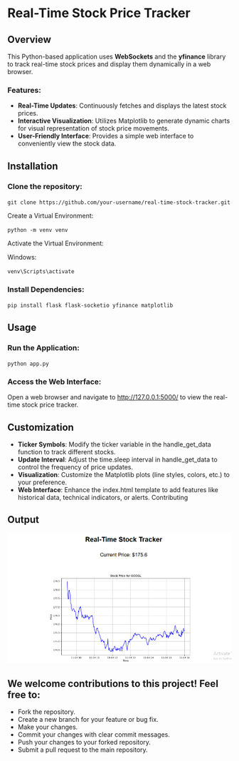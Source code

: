 # Real-Time Stock Price Tracker
## Overview

This Python-based application uses **WebSockets** and the **yfinance** library to track real-time stock prices and display them dynamically in a web browser.

### Features:

- **Real-Time Updates**:  Continuously fetches and displays the latest stock prices.
- **Interactive Visualization**: Utilizes Matplotlib to generate dynamic charts for visual representation of stock price movements.
- **User-Friendly Interface**: Provides a simple web interface to conveniently view the stock data.


## Installation

### Clone the repository:

`git clone https://github.com/your-username/real-time-stock-tracker.git`


Create a Virtual Environment:


`python -m venv venv`


Activate the Virtual Environment:

Windows:

`venv\Scripts\activate`


### Install Dependencies:   

`pip install flask flask-socketio yfinance matplotlib`


## Usage

### Run the Application:

`python app.py`


### Access the Web Interface:

Open a web browser and navigate to http://127.0.0.1:5000/ to view the real-time stock price tracker.

## Customization

- **Ticker Symbols**: Modify the ticker variable in the handle_get_data function to track different stocks.
- **Update Interval**:  Adjust the time.sleep interval in handle_get_data to control the frequency of price updates.
- **Visualization**: Customize the Matplotlib plots (line styles, colors, etc.) to your preference.
- **Web Interface**: Enhance the index.html template to add features like historical data, technical indicators, or alerts.
Contributing


## Output

![App Output](templates/output.png)


## We welcome contributions to this project! Feel free to:

- Fork the repository.
- Create a new branch for your feature or bug fix.
- Make your changes.
- Commit your changes with clear commit messages.
- Push your changes to your forked repository.
- Submit a pull request to the main repository.

